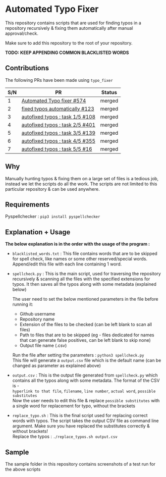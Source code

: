 # Automated Typo Fixer

This repository contains scripts that are used for finding typos in a repository recursively & fixing them automatically
after manual approval/check.

Make sure to add this repository to the root of your repository.

**TODO: KEEP APPENDING COMMON BLACKLISTED WORDS**

## Contributions

The following PRs have been made using `typo_fixer`

|  S/N   |   PR  |   Status  |
|--------|-------|-----------|
|  1     | [Automated Typo fixer #574](https://github.com/chaoss/website/pull/574) | merged |
|  2     | [fixed typos automatically #123](https://github.com/chaoss/wg-risk/pull/123) | merged |
|  3     | [autofixed typos : task 1/5 #108](https://github.com/chaoss/wg-common/pull/108) | merged |
|  4     | [autofixed typos : task 2/5 #401](https://github.com/chaoss/wg-evolution/pull/401) | merged |
|  5     | [autofixed typos : task 3/5 #139](https://github.com/chaoss/wg-value/pull/139) | merged |
|  6     | [autofixed typos : task 4/5 #355](https://github.com/chaoss/wg-diversity-inclusion/pull/355) | merged |
|  7     | [autofixed typos : task 5/5 #16](https://github.com/chaoss/community-handbook/pull/16) | merged |


## Why

Manually hunting typos & fixing them on a large set of files is a tedious job,
instead we let the scripts do all the work.
The scripts are not limited to this particular
repository & can be used anywhere.

## Requirements

Pyspellchecker : `pip3 install pyspellchecker`

## Explanation + Usage

**The below explanation is in the order with the usage of the program :**

* `blacklisted_words.txt` : This file contains words that are to be skipped for spell check, like names or some other reserved/special words. Append/edit this file with each line containing 1 word.

* `spellcheck.py` : This is the main script, used for traversing the repository recursively
& scanning all the files with the specified extensions for typos. It then saves all the typos along
with some metadata \(explained below)

    The user need to set the below mentioned parameters in the file before running it:
    * Github username
    * Repository name
    * Extension of the files to be checked \(can be left blank to scan all files)
    * Path to files that are to be skipped \(eg - files dedicated for names that can generate false positives, can be left blank to skip none)
    * Output file name \(.csv)

    Run the file after setting the parameters : `python3 spellcheck.py` <br>
    This file will generate a `output.csv` file which is the default name (can be changed as parameter as explained above)

* `output.csv` : This is the output file generated from `spellcheck.py` which contains
all the typos along with some metadata. The format of the CSV is - <br>
    `hyperlink to that file`, `filename`, `line number`, `actual word`, `possible substitutes` <br>
    Now the user needs to edit this file & replace `possible substitutes` with a single
    word for replacement for typo, without the brackets

* `replace_typo.sh` : This is the final script used for replacing correct words with typos.
The script takes the output CSV file as command line argument. Make sure you have replaced the substitutes correctly & without brackets! <br>
Replace the typos : `./replace_typos.sh output.csv`

## Sample

The sample folder in this repository contains screenshots of a test run for the above scripts
